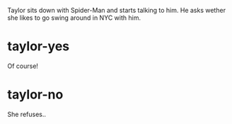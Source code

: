 Taylor sits down with Spider-Man and starts talking to him. He asks wether she likes to go swing around in NYC with him.

# taylor-yes
Of course!

# taylor-no
She refuses..



